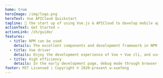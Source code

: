 ```yaml
---
home: true
heroImage: /img/logo.png
heroText: Vue APICloud Quickstart
tagline: 🚀 the start up of using Vue.js & APICloud to develop mobile applications
actionText: Get Started →
actionLink: /zh/guide/
features:
  - title: NPM can be used
    details: The excellent components and development framework in NPM can be used to improve development efficiency.
  - title: Vue driver
    details: Enjoy the development experience of Vue + Vue cli, and use the excellent UI component library or framework of vue.js.
  - title: High efficiency
    details: In the early development page, debug mode through browser, debugging later in the mobile terminal device, so that the development efficiency is improved again.
footer: MIT Licensed | Copyright © 2020-present w-xuefeng
---
```

